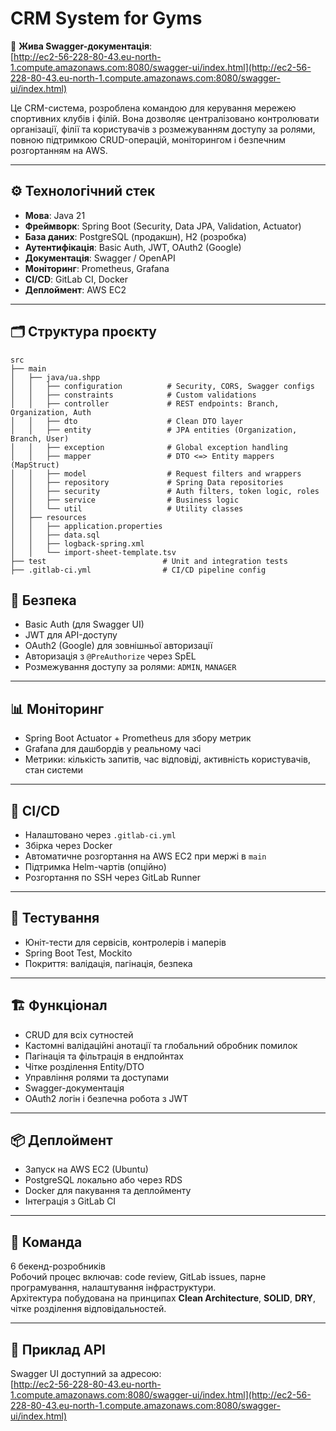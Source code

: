 # CRM System for Gyms

🔗 **Жива Swagger-документація**:  
[http://ec2-56-228-80-43.eu-north-1.compute.amazonaws.com:8080/swagger-ui/index.html](http://ec2-56-228-80-43.eu-north-1.compute.amazonaws.com:8080/swagger-ui/index.html)

Це CRM-система, розроблена командою для керування мережею спортивних клубів і філій. Вона дозволяє централізовано контролювати організації, філії та користувачів з розмежуванням доступу за ролями, повною підтримкою CRUD-операцій, моніторингом і безпечним розгортанням на AWS.

---

## ⚙️ Технологічний стек

- **Мова**: Java 21  
- **Фреймворк**: Spring Boot (Security, Data JPA, Validation, Actuator)  
- **База даних**: PostgreSQL (продакшн), H2 (розробка)  
- **Аутентифікація**: Basic Auth, JWT, OAuth2 (Google)  
- **Документація**: Swagger / OpenAPI  
- **Моніторинг**: Prometheus, Grafana  
- **CI/CD**: GitLab CI, Docker  
- **Деплоймент**: AWS EC2  

---

## 🗂️ Структура проєкту

```text
src
├── main
│   ├── java/ua.shpp
│   │   ├── configuration          # Security, CORS, Swagger configs
│   │   ├── constraints            # Custom validations
│   │   ├── controller             # REST endpoints: Branch, Organization, Auth
│   │   ├── dto                    # Clean DTO layer
│   │   ├── entity                 # JPA entities (Organization, Branch, User)
│   │   ├── exception              # Global exception handling
│   │   ├── mapper                 # DTO <=> Entity mappers (MapStruct)
│   │   ├── model                  # Request filters and wrappers
│   │   ├── repository             # Spring Data repositories
│   │   ├── security               # Auth filters, token logic, roles
│   │   ├── service                # Business logic
│   │   └── util                   # Utility classes
│   ├── resources
│   │   ├── application.properties
│   │   ├── data.sql
│   │   ├── logback-spring.xml
│   │   └── import-sheet-template.tsv
├── test                          # Unit and integration tests
├── .gitlab-ci.yml                # CI/CD pipeline config
```

## 🔐 Безпека

- Basic Auth (для Swagger UI)  
- JWT для API-доступу  
- OAuth2 (Google) для зовнішньої авторизації  
- Авторизація з `@PreAuthorize` через SpEL  
- Розмежування доступу за ролями: `ADMIN`, `MANAGER`  

---

## 📊 Моніторинг

- Spring Boot Actuator + Prometheus для збору метрик  
- Grafana для дашбордів у реальному часі  
- Метрики: кількість запитів, час відповіді, активність користувачів, стан системи  

---

## 🔄 CI/CD

- Налаштовано через `.gitlab-ci.yml`  
- Збірка через Docker  
- Автоматичне розгортання на AWS EC2 при мержі в `main`  
- Підтримка Helm-чартів (опційно)  
- Розгортання по SSH через GitLab Runner  

---

## 🧪 Тестування

- Юніт-тести для сервісів, контролерів і маперів  
- Spring Boot Test, Mockito  
- Покриття: валідація, пагінація, безпека  

---

## 🏗️ Функціонал

- CRUD для всіх сутностей  
- Кастомні валідаційні анотації та глобальний обробник помилок  
- Пагінація та фільтрація в ендпойнтах  
- Чітке розділення Entity/DTO  
- Управління ролями та доступами  
- Swagger-документація  
- OAuth2 логін і безпечна робота з JWT  

---

## 📦 Деплоймент

- Запуск на AWS EC2 (Ubuntu)  
- PostgreSQL локально або через RDS  
- Docker для пакування та деплойменту  
- Інтеграція з GitLab CI  

---

## 👥 Команда

6 бекенд-розробників  
Робочий процес включав: code review, GitLab issues, парне програмування, налаштування інфраструктури.  
Архітектура побудована на принципах **Clean Architecture**, **SOLID**, **DRY**, чітке розділення відповідальностей.

---

## 📌 Приклад API

Swagger UI доступний за адресою:  
[http://ec2-56-228-80-43.eu-north-1.compute.amazonaws.com:8080/swagger-ui/index.html](http://ec2-56-228-80-43.eu-north-1.compute.amazonaws.com:8080/swagger-ui/index.html)
